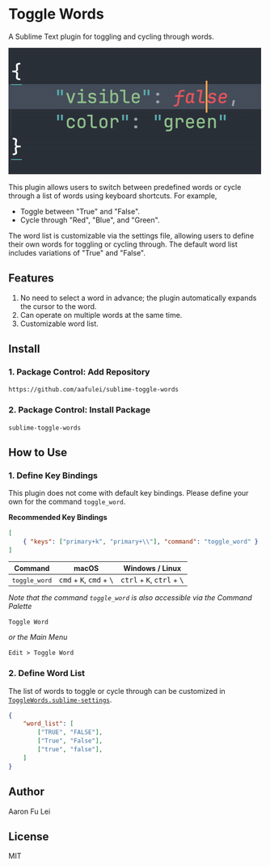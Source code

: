 # Toggle Words

A Sublime Text plugin for toggling and cycling through words.

![](./images/demo.gif)

This plugin allows users to switch between predefined words or cycle through a list of words using keyboard shortcuts. For example,

- Toggle between "True" and "False".
- Cycle through "Red", "Blue", and "Green".

The word list is customizable via the settings file, allowing users to define their own words for toggling or cycling through. The default word list includes variations of "True" and "False".

## Features

1. No need to select a word in advance; the plugin automatically expands the cursor to the word.
2. Can operate on multiple words at the same time.
3. Customizable word list.

## Install

### 1. Package Control: Add Repository

```
https://github.com/aafulei/sublime-toggle-words
```

### 2. Package Control: Install Package

```
sublime-toggle-words
```

## How to Use

### 1. Define Key Bindings

This plugin does not come with default key bindings. Please define your own for the command `toggle_word`.

**Recommended Key Bindings**

```json
[
    { "keys": ["primary+k", "primary+\\"], "command": "toggle_word" }
]
```

| Command       | macOS                                                          | Windows / Linux                                                  |
| ------------- | -------------------------------------------------------------- | ---------------------------------------------------------------- |
| `toggle_word` | <kbd>cmd</kbd> + <kbd>K</kbd>,  <kbd>cmd</kbd> + <kbd>\\</kbd> | <kbd>ctrl</kbd> + <kbd>K</kbd>,  <kbd>ctrl</kbd> + <kbd>\\</kbd> |

*Note that the command `toggle_word` is also accessible via the Command Palette*

```
Toggle Word
```

*or the Main Menu*

```
Edit > Toggle Word
```

### 2. Define Word List

The list of words to toggle or cycle through can be customized in [`ToggleWords.sublime-settings`](./ToggleWords.sublime-settings).

```json
{
    "word_list": [
        ["TRUE", "FALSE"],
        ["True", "False"],
        ["true", "false"],
    ]
}
```

## Author

Aaron Fu Lei

## License

MIT
